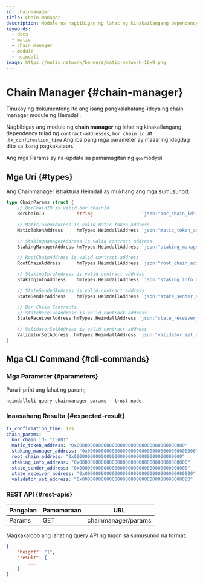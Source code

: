 ```yaml
---
id: chainmanager
title: Chain Manager
description: Module na nagbibigay ng lahat ng kinakailangang dependency
keywords:
  - docs
  - matic
  - chain manager
  - module
  - heimdall
image: https://matic.network/banners/matic-network-16x9.png
---
```


# Chain Manager {#chain-manager}

Tinukoy ng dokumentong ito ang isang pangkalahatang-ideya ng chain manager module ng Heimdall.

Nagbibigay ang module ng **chain manager** ng lahat ng kinakailangang dependency tulad ng `contract-addresses`, `bor_chain_id,`at .`tx_confirmation_time` Ang iba pang mga parameter ay maaaring idagdag dito sa ibang pagkakataon.

Ang mga Params ay na-update sa pamamagitan ng `gov`modyul.

## Mga Uri {#types}

Ang Chainmanager istraktura Heimdall ay mukhang ang mga sumusunod:

```go
type ChainParams struct {
	// BorChainID is valid bor chainId
	BorChainID            string                  `json:"bor_chain_id" yaml:"bor_chain_id"`

	// MaticTokenAddress is valid matic token address
	MaticTokenAddress     hmTypes.HeimdallAddress `json:"matic_token_address" yaml:"matic_token_address"`

	// StakingManagerAddress is valid contract address
	StakingManagerAddress hmTypes.HeimdallAddress `json:"staking_manager_address" yaml:"staking_manager_address"`

	// RootChainAddress is valid contract address
	RootChainAddress      hmTypes.HeimdallAddress `json:"root_chain_address" yaml:"root_chain_address"`

	// StakingInfoAddress is valid contract address
	StakingInfoAddress    hmTypes.HeimdallAddress `json:"staking_info_address" yaml:"staking_info_address"`

	// StateSendedAddress is valid contract address
	StateSenderAddress    hmTypes.HeimdallAddress `json:"state_sender_address" yaml:"state_sender_address"`

	// Bor Chain Contracts
	// StateReceiveAddress is valid contract address
	StateReceiverAddress hmTypes.HeimdallAddress `json:"state_receiver_address" yaml:"state_receiver_address"`

	// ValidatorSetAddress is valid contract address
	ValidatorSetAddress  hmTypes.HeimdallAddress `json:"validator_set_address" yaml:"validator_set_address"`
}
```

## Mga CLI Command {#cli-commands}

### Mga Parameter {#parameters}

Para i-print ang lahat ng param;

```go
heimdallcli query chainmanager params --trust-node
```

### Inaasahang Resulta {#expected-result}

```yaml
tx_confirmation_time: 12s
chain_params:
  bor_chain_id: "15001"
  matic_token_address: "0x0000000000000000000000000000000000000000"
  staking_manager_address: "0x0000000000000000000000000000000000000000"
  root_chain_address: "0x0000000000000000000000000000000000000000"
  staking_info_address: "0x0000000000000000000000000000000000000000"
  state_sender_address: "0x0000000000000000000000000000000000000000"
  state_receiver_address: "0x0000000000000000000000000000000000000000"
  validator_set_address: "0x0000000000000000000000000000000000000000"
```

### REST API {#rest-apis}

| Pangalan | Pamamaraan | URL |
|----------------------|------|------------------|
| Params | GET | chainmanager/params |

Magkakaloob ang lahat ng query API ng tugon sa sumusunod na format:

```json
{
	"height": "1",
	"result": {
		...	  
	}
}
```
